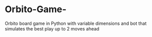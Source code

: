 # Orbito-Game-
Orbito board game in Python with variable dimensions and bot that simulates the best play up to 2 moves ahead
